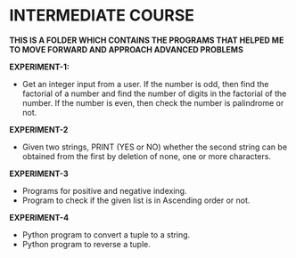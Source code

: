 <h1>INTERMEDIATE COURSE</h1>

**THIS IS A FOLDER WHICH CONTAINS THE PROGRAMS THAT HELPED ME TO MOVE FORWARD AND APPROACH ADVANCED PROBLEMS**

**EXPERIMENT-1:**
- Get an integer input from a user. If the number is odd, then find the factorial of
a number and find the number of digits in the factorial of the number. If the
number is even, then check the number is palindrome or not.

**EXPERIMENT-2**
- Given two strings, PRINT (YES or NO) whether the second string can be
obtained from the first by deletion of none, one or more characters.

**EXPERIMENT-3**
- Programs for positive and negative indexing.
- Program to check if the given list is in Ascending order or not.

**EXPERIMENT-4**
- Python program to convert a tuple to a string.
- Python program to reverse a tuple.
